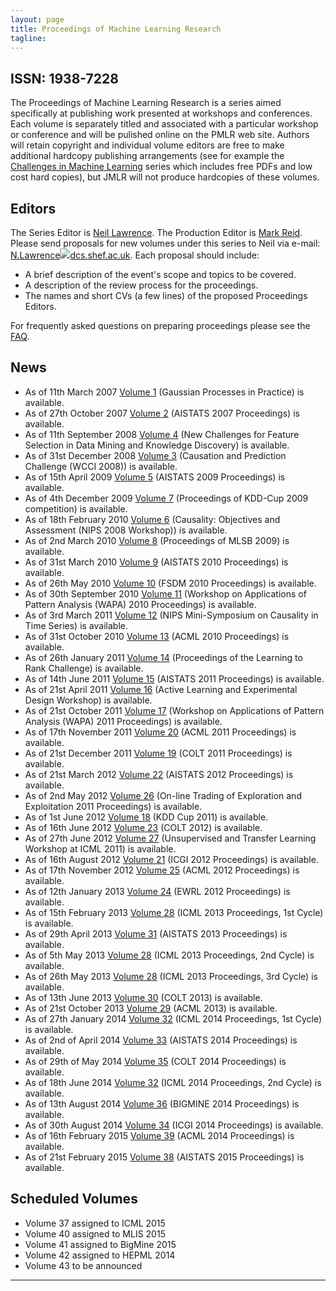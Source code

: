 ```yaml
---
layout: page
title: Proceedings of Machine Learning Research
tagline: 
---
```


ISSN: 1938-7228
---------------

The Proceedings of Machine Learning Research is a series
aimed specifically at publishing work presented at workshops and
conferences. Each volume is separately titled and associated with a
particular workshop or conference and will be pulished online on the
PMLR web site. Authors will retain copyright and individual volume
editors are free to make additional hardcopy publishing arrangements
(see for example the [Challenges in Machine
Learning](http://www.mtome.com/Publications/CiML/ciml.html) series which
includes free PDFs and low cost hard copies), but JMLR will not produce
hardcopies of these volumes.

Editors
-------

The Series Editor is [Neil
Lawrence](http://staffwww.dcs.shef.ac.uk/people/N.Lawrence/). The
Production Editor is [Mark
Reid](http://people.cecs.anu.edu.au/user/2675). Please send proposals
for new volumes under this series to Neil via e-mail:
[N.Lawrence![](/images/atr.gif)dcs.shef.ac.uk](javascript:GoAddress('N.Lawrence','dcs.shef.ac.uk');).
Each proposal should include:

-   A brief description of the event's scope and topics to be covered.
-   A description of the review process for the proceedings.
-   The names and short CVs (a few lines) of the proposed Proceedings
    Editors.

For frequently asked questions on preparing proceedings please see the
[FAQ](./faq.html).

News
----

-   As of 11th March 2007 [Volume 1](papers/v1) (Gaussian Processes in
    Practice) is available.
-   As of 27th October 2007 [Volume 2](papers/v2) (AISTATS 2007
    Proceedings) is available.
-   As of 11th September 2008 [Volume 4](papers/v4) (New Challenges for
    Feature Selection in Data Mining and Knowledge Discovery) is
    available.
-   As of 31st December 2008 [Volume 3](papers/v3) (Causation and
    Prediction Challenge (WCCI 2008)) is available.
-   As of 15th April 2009 [Volume 5](papers/v5) (AISTATS 2009
    Proceedings) is available.
-   As of 4th December 2009 [Volume 7](papers/v7) (Proceedings of
    KDD-Cup 2009 competition) is available.
-   As of 18th February 2010 [Volume 6](papers/v6) (Causality:
    Objectives and Assessment (NIPS 2008 Workshop)) is available.
-   As of 2nd March 2010 [Volume 8](papers/v8) (Proceedings of MLSB
    2009) is available.
-   As of 31st March 2010 [Volume 9](papers/v9) (AISTATS 2010
    Proceedings) is available.
-   As of 26th May 2010 [Volume 10](papers/v10) (FSDM 2010 Proceedings)
    is available.
-   As of 30th September 2010 [Volume 11](papers/v11) (Workshop on
    Applications of Pattern Analysis (WAPA) 2010 Proceedings) is
    available.
-   As of 3rd March 2011 [Volume 12](papers/v12) (NIPS Mini-Symposium on
    Causality in Time Series) is available.
-   As of 31st October 2010 [Volume 13](papers/v13) (ACML 2010
    Proceedings) is available.
-   As of 26th January 2011 [Volume 14](papers/v14) (Proceedings of the
    Learning to Rank Challenge) is available.
-   As of 14th June 2011 [Volume 15](papers/v15) (AISTATS 2011
    Proceedings) is available.
-   As of 21st April 2011 [Volume 16](papers/v16) (Active Learning and
    Experimental Design Workshop) is available.
-   As of 21st October 2011 [Volume 17](papers/v17) (Workshop on
    Applications of Pattern Analysis (WAPA) 2011 Proceedings) is
    available.
-   As of 17th November 2011 [Volume 20](papers/v20) (ACML 2011
    Proceedings) is available.
-   As of 21st December 2011 [Volume 19](papers/v19) (COLT 2011
    Proceedings) is available.
-   As of 21st March 2012 [Volume 22](papers/v22) (AISTATS 2012
    Proceedings) is available.
-   As of 2nd May 2012 [Volume 26](papers/v26) (On-line Trading of
    Exploration and Exploitation 2011 Proceedings) is available.
-   As of 1st June 2012 [Volume 18](papers/v18) (KDD Cup 2011) is
    available.
-   As of 16th June 2012 [Volume 23](papers/v23) (COLT 2012) is
    available.
-   As of 27th June 2012 [Volume 27](papers/v27) (Unsupervised and
    Transfer Learning Workshop at ICML 2011) is available.
-   As of 16th August 2012 [Volume 21](papers/v21) (ICGI 2012
    Proceedings) is available.
-   As of 17th November 2012 [Volume 25](papers/v25) (ACML 2012
    Proceedings) is available.
-   As of 12th January 2013 [Volume 24](papers/v24) (EWRL 2012
    Proceedings) is available.
-   As of 15th February 2013 [Volume 28](papers/v28) (ICML 2013
    Proceedings, 1st Cycle) is available.
-   As of 29th April 2013 [Volume 31](papers/v31) (AISTATS 2013
    Proceedings) is available.
-   As of 5th May 2013 [Volume 28](papers/v28) (ICML 2013 Proceedings,
    2nd Cycle) is available.
-   As of 26th May 2013 [Volume 28](papers/v28) (ICML 2013 Proceedings,
    3rd Cycle) is available.
-   As of 13th June 2013 [Volume 30](papers/v30) (COLT 2013) is
    available.
-   As of 21st October 2013 [Volume 29](papers/v29) (ACML 2013) is
    available.
-   As of 27th January 2014 [Volume 32](papers/v32) (ICML 2014
    Proceedings, 1st Cycle) is available.
-   As of 2nd of April 2014 [Volume 33](papers/v33) (AISTATS 2014
    Proceedings) is available.
-   As of 29th of May 2014 [Volume 35](papers/v35) (COLT 2014
    Proceedings) is available.
-   As of 18th June 2014 [Volume 32](papers/v32) (ICML 2014 Proceedings,
    2nd Cycle) is available.
-   As of 13th August 2014 [Volume 36](papers/v36) (BIGMINE 2014
    Proceedings) is available.
-   As of 30th August 2014 [Volume 34](papers/v34) (ICGI 2014
    Proceedings) is available.
-   As of 16th February 2015 [Volume 39](papers/v39) (ACML 2014
    Proceedings) is available.
-   As of 21st February 2015 [Volume 38](papers/v38) (AISTATS 2015
    Proceedings) is available.

Scheduled Volumes
-----------------

-   Volume 37 assigned to ICML 2015
-   Volume 40 assigned to MLIS 2015
-   Volume 41 assigned to BigMine 2015
-   Volume 42 assigned to HEPML 2014
-   Volume 43 to be announced

* * * * *
